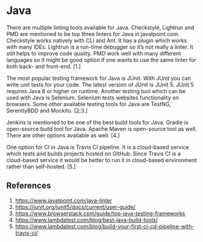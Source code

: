 # Java

There are multiple linting tools available for Java. Checkstyle, Lightrun and PMD are mentioned to be top three linters for Java in javatpoint.com. Checkstyle works natively with CLI and Ant. It has a plugin which works with many IDEs. Lightrun is a run-time debugger so it’s not really a linter. It still helps to improve code quality. PMD work well with many different languages so it might be good option if one wants to use the same linter for both back- and front-end. [1.]

The most popular testing framework for Java is JUnit. With JUnit you can write unit tests for your code. The latest version of JUnit is JUnit 5. JUnit 5 requires Java 8 or higher on runtime. Another testing tool which can be used with Java is Selenium. Selenium tests websites functionality on browsers. Some other available testing tools for Java are TestNG, SerenityBDD and Mockito. [2;3.]

Jenkins is mentioned to be one of the best build tools for Java. Gradle is open-source build tool for Java. Apache Maven is open-source tool as well. There are other options available as well. [4.]

One option for CI in Java is Travis CI pipeline. It is a cloud-based service which tests and builds projects hosted on GitHub. Since Travis CI is a cloud-based service it would be better to run it in cloud-based environment rather than self-hosted. [5.]

## References

1. https://www.javatpoint.com/java-linter
2. https://junit.org/junit5/docs/current/user-guide/
3. https://www.browserstack.com/guide/top-java-testing-frameworks
4. https://www.lambdatest.com/blog/best-java-build-tools/
5. https://www.lambdatest.com/blog/build-your-first-ci-cd-pipeline-with-travis-ci/
